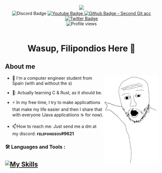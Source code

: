 <div class="first-look" align="center">
    <img src="https://media3.giphy.com/media/KJmbSTSyIzetubNgJ5/giphy.gif?cid=790b76112d0fc2cd68e09ce9d1506f0ab99d7ff5d1196ed1&rid=giphy.gif&ct=s" width="150"></img>
</div>

<div id="badges" align="center">
  <a>
    <img src="https://img.shields.io/badge/Discord-blue?style=for-the-badge&logo=discord&logoColor=white" alt="Discord Badge"/>
  </a>
  <a href="https://www.youtube.com/channel/UC5JVo0NNlbDJNQQNGScz6pA">
    <img src="https://img.shields.io/badge/YouTube-red?style=for-the-badge&logo=youtube&logoColor=white" alt="Youtube Badge"/>
  </a>
  <a href="https://github.com/dpv927">
    <img src="https://img.shields.io/badge/Github-grey?style=for-the-badge&logo=github&logoColor=white" alt="Github Badge - Second Git acc"/>
  </a>
  <a href="https://twitter.com/FiliPondios">
    <img src="https://img.shields.io/badge/Twitter-blue?style=for-the-badge&logo=twitter&logoColor=white" alt="Twitter Badge"/>
  </a>
</div>

<div id="badges" align="center">
  <img src="https://komarev.com/ghpvc/?username=filipondios&style=for-the-badge&color=red" alt="Profile views"/>
</div>

<br>

<h1 align="center">Wasup, Filipondios Here 🗿</h1>

## About me

<img align=right src="wo1.png" width=180></img>

- :telescope: I'm a computer engineer student from Spain (with and without the s)

- 🦀: Actually learning C & Rust, as it should be. 

- :zap: In my free time, I try to make applicattions that make my life easier and then I share that with everyone (Java applicatiions ☕ for now).

- :mailbox:How to reach me: Just send me a dm at my discord: <b>ꜰɪʟɪᴘᴏɴᴅɪᴏꜱ#9621</b>

### :hammer_and_wrench: Languages and Tools :

[![My Skills](https://skillicons.dev/icons?i=java,bash,html,js,css,git,vscode,idea,eclipse,neovim)](https://skillicons.dev)
---

